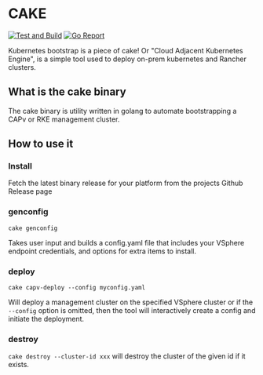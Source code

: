 # CAKE

[![Test and Build](https://github.com/NetApp/cake/workflows/Test%20and%20Build/badge.svg)](https://github.com/NetApp/cake/actions?query=workflow%3A%22Test+and+Build%22)
[![Go Report](https://goreportcard.com/badge/github.com/netapp/cake)](https://goreportcard.com/report/github.com/netapp/cake)

Kubernetes bootstrap is a piece of cake!
Or "Cloud Adjacent Kubernetes Engine", is a simple tool used to deploy on-prem kubernetes and Rancher clusters.

## What is the cake binary

The cake binary is utility written in golang to automate bootstrapping a CAPv or RKE management cluster.

## How to use it

### Install

Fetch the latest binary release for your platform from the projects Github Release page

### genconfig

`cake genconfig` 

Takes user input and builds a config.yaml file that includes your VSphere endpoint credentials, and options
for extra items to install.

### deploy

`cake capv-deploy --config myconfig.yaml`

Will deploy a management cluster on the specified VSphere cluster or if the `--config` option is omitted, then the
tool will interactively create a config and initiate the deployment.

### destroy

`cake destroy --cluster-id xxx` will destroy the cluster of the given id if it exists.
